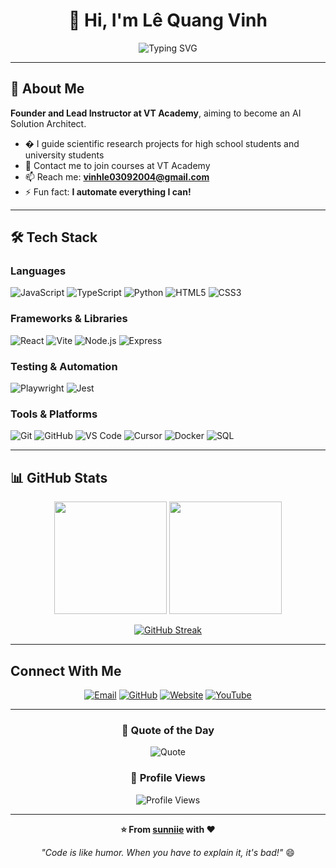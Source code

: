 <div align="center">
  
# 👋 Hi, I'm Lê Quang Vinh

<img src="https://readme-typing-svg.herokuapp.com?font=Fira+Code&size=32&duration=2800&pause=2000&color=A9FEF7&center=true&vCenter=true&width=940&lines=Full+Stack+Developer+%F0%9F%92%BB;AI+Enthusiast+%F0%9F%A4%96;BMAD-METHOD%E2%84%A2+Practitioner+%F0%9F%9A%80;Always+Learning+New+Things+%F0%9F%93%9A" alt="Typing SVG" />

</div>

---

## 🚀 About Me

**Founder and Lead Instructor at VT Academy**, aiming to become an AI Solution Architect.

- � I guide scientific research projects for high school students and university students
- 🏫 Contact me to join courses at VT Academy
- 📫 Reach me: **vinhle03092004@gmail.com**
- ⚡ Fun fact: **I automate everything I can!**

---

## 🛠️ Tech Stack

### Languages
![JavaScript](https://img.shields.io/badge/-JavaScript-F7DF1E?style=for-the-badge&logo=javascript&logoColor=black)
![TypeScript](https://img.shields.io/badge/-TypeScript-3178C6?style=for-the-badge&logo=typescript&logoColor=white)
![Python](https://img.shields.io/badge/-Python-3776AB?style=for-the-badge&logo=python&logoColor=white)
![HTML5](https://img.shields.io/badge/-HTML5-E34F26?style=for-the-badge&logo=html5&logoColor=white)
![CSS3](https://img.shields.io/badge/-CSS3-1572B6?style=for-the-badge&logo=css3&logoColor=white)

### Frameworks & Libraries
![React](https://img.shields.io/badge/-React-61DAFB?style=for-the-badge&logo=react&logoColor=black)
![Vite](https://img.shields.io/badge/-Vite-646CFF?style=for-the-badge&logo=vite&logoColor=white)
![Node.js](https://img.shields.io/badge/-Node.js-339933?style=for-the-badge&logo=node.js&logoColor=white)
![Express](https://img.shields.io/badge/-Express-000000?style=for-the-badge&logo=express&logoColor=white)

### Testing & Automation
![Playwright](https://img.shields.io/badge/-Playwright-2EAD33?style=for-the-badge&logo=playwright&logoColor=white)
![Jest](https://img.shields.io/badge/-Jest-C21325?style=for-the-badge&logo=jest&logoColor=white)

### Tools & Platforms
![Git](https://img.shields.io/badge/-Git-F05032?style=for-the-badge&logo=git&logoColor=white)
![GitHub](https://img.shields.io/badge/-GitHub-181717?style=for-the-badge&logo=github&logoColor=white)
![VS Code](https://img.shields.io/badge/-VS%20Code-007ACC?style=for-the-badge&logo=visual-studio-code&logoColor=white)
![Cursor](https://img.shields.io/badge/-Cursor-000000?style=for-the-badge&logo=cursor&logoColor=white)
![Docker](https://img.shields.io/badge/-Docker-2496ED?style=for-the-badge&logo=docker&logoColor=white)
![SQL](https://img.shields.io/badge/-SQL-4479A1?style=for-the-badge&logo=mysql&logoColor=white)

---

## 📊 GitHub Stats

<div align="center">
  
<img height="180em" src="https://github-readme-stats.vercel.app/api?username=sunniie&show_icons=true&theme=tokyonight&include_all_commits=true&count_private=true&hide_border=true&bg_color=0D1117&title_color=A9FEF7&icon_color=A9FEF7&text_color=C9D1D9"/>

<img height="180em" src="https://github-readme-stats.vercel.app/api/top-langs/?username=sunniie&layout=compact&langs_count=8&theme=tokyonight&hide_border=true&bg_color=0D1117&title_color=A9FEF7&text_color=C9D1D9"/>

</div>

<div align="center">
  
[![GitHub Streak](https://github-readme-streak-stats.herokuapp.com?user=sunniie&theme=tokyonight&hide_border=true&background=0D1117&ring=A9FEF7&fire=A9FEF7&currStreakLabel=A9FEF7)](https://git.io/streak-stats)

</div>

---

##  Connect With Me

<div align="center">

[![Email](https://img.shields.io/badge/-Email-D14836?style=for-the-badge&logo=gmail&logoColor=white)](mailto:vinhle03092004@gmail.com)
[![GitHub](https://img.shields.io/badge/-GitHub-181717?style=for-the-badge&logo=github&logoColor=white)](https://github.com/sunniie)
[![Website](https://img.shields.io/badge/-Website-4285F4?style=for-the-badge&logo=google-chrome&logoColor=white)](https://vthon-class.io.vn/)
[![YouTube](https://img.shields.io/badge/-YouTube-FF0000?style=for-the-badge&logo=youtube&logoColor=white)](https://www.youtube.com/@vtacademy2025)

</div>

---

<div align="center">
  
### 💭 Quote of the Day

![Quote](https://quotes-github-readme.vercel.app/api?type=horizontal&theme=tokyonight)

### 👀 Profile Views

<img src="https://komarev.com/ghpvc/?username=sunniie&label=Profile%20Views&color=0e75b6&style=flat" alt="Profile Views" />

---

**⭐ From [sunniie](https://github.com/sunniie) with ❤️**

*"Code is like humor. When you have to explain it, it's bad!"* 😄

</div>


